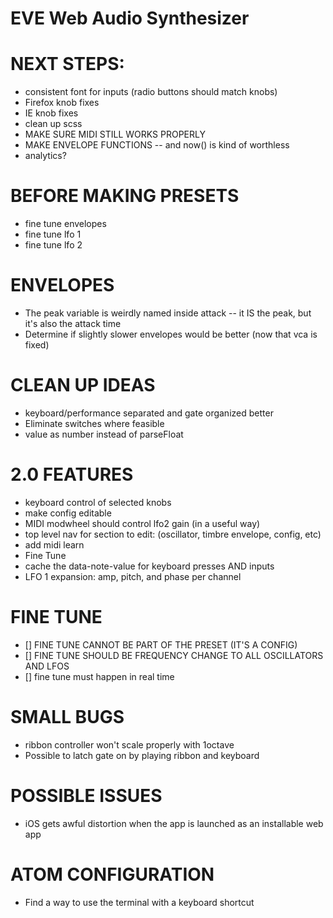 # EVE Web Audio Synthesizer

# NEXT STEPS:
* consistent font for inputs (radio buttons should match knobs)
* Firefox knob fixes
* IE knob fixes
* clean up scss
* MAKE SURE MIDI STILL WORKS PROPERLY
* MAKE ENVELOPE FUNCTIONS -- and now() is kind of worthless
* analytics?

# BEFORE MAKING PRESETS
* fine tune envelopes
* fine tune lfo 1
* fine tune lfo 2

# ENVELOPES
* The peak variable is weirdly named inside attack -- it IS the peak, but it's also the attack time
* Determine if slightly slower envelopes would be better (now that vca is fixed)

# CLEAN UP IDEAS
* keyboard/performance separated and gate organized better
* Eliminate switches where feasible
* value as number instead of parseFloat

# 2.0 FEATURES
* keyboard control of selected knobs
* make config editable
* MIDI modwheel should control lfo2 gain (in a useful way)
* top level nav for section to edit: (oscillator, timbre envelope, config, etc)
* add midi learn
* Fine Tune
* cache the data-note-value for keyboard presses AND inputs
* LFO 1 expansion: amp, pitch, and phase per channel

# FINE TUNE
* [] FINE TUNE CANNOT BE PART OF THE PRESET (IT'S A CONFIG)
* [] FINE TUNE SHOULD BE FREQUENCY CHANGE TO ALL OSCILLATORS AND LFOS
* [] fine tune must happen in real time

# SMALL BUGS
* ribbon controller won't scale properly with 1octave
* Possible to latch gate on by playing ribbon and keyboard

# POSSIBLE ISSUES
* iOS gets awful distortion when the app is launched as an installable web app

# ATOM CONFIGURATION
* Find a way to use the terminal with a keyboard shortcut
